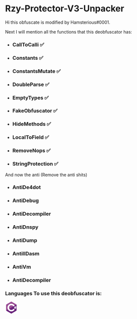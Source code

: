 # Rzy-Protector-V3-Unpacker
Hi this obfuscate is modified by Hamsterious#0001.

Next I will mention all the functions that this deobfuscator has:

- <h3 align="left">CallToCalli ✅</h3>
- <h3 align="left">Constants ✅</h3>
- <h3 align="left">ConstantsMutate ✅</h3>
- <h3 align="left">DoubleParse ✅</h3>
- <h3 align="left">EmptyTypes ✅</h3>
- <h3 align="left">FakeObfuscator ✅</h3>
- <h3 align="left">HideMethods ✅</h3>
- <h3 align="left">LocalToField ✅</h3>
- <h3 align="left">RemoveNops ✅</h3>
- <h3 align="left">StringProtection ✅</h3>

And now the anti (Remove the anti shits)

- <h3 align="left">AntiDe4dot</h3>
- <h3 align="left">AntiDebug</h3>
- <h3 align="left">AntiDecompiler</h3>
- <h3 align="left">AntiDnspy</h3>
- <h3 align="left">AntiDump</h3>
- <h3 align="left">AntiIlDasm</h3>
- <h3 align="left">AntiVm</h3>
- <h3 align="left">AntiDecompiler</h3>

<h3 align="left">Languages To use this deobfuscator is:</h3>
<p align="left"> <a href="https://www.w3schools.com/cs/" target="_blank" rel="noreferrer"> <img src="https://raw.githubusercontent.com/devicons/devicon/master/icons/csharp/csharp-original.svg" alt="csharp" width="40" height="40"/> </a> </p>
